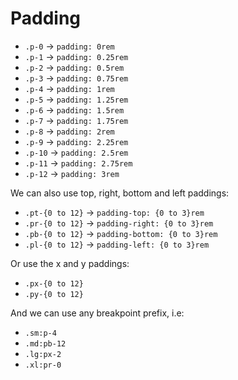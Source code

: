 # Padding

- `.p-0` -> `padding: 0rem`
- `.p-1` -> `padding: 0.25rem`
- `.p-2` -> `padding: 0.5rem`
- `.p-3` -> `padding: 0.75rem`
- `.p-4` -> `padding: 1rem`
- `.p-5` -> `padding: 1.25rem`
- `.p-6` -> `padding: 1.5rem`
- `.p-7` -> `padding: 1.75rem`
- `.p-8` -> `padding: 2rem`
- `.p-9` -> `padding: 2.25rem`
- `.p-10` -> `padding: 2.5rem`
- `.p-11` -> `padding: 2.75rem`
- `.p-12` -> `padding: 3rem`

We can also use top, right, bottom and left paddings:

- `.pt-{0 to 12}` -> `padding-top: {0 to 3}rem`
- `.pr-{0 to 12}` -> `padding-right: {0 to 3}rem`
- `.pb-{0 to 12}` -> `padding-bottom: {0 to 3}rem`
- `.pl-{0 to 12}` -> `padding-left: {0 to 3}rem`

Or use the x and y paddings:

- `.px-{0 to 12}`
- `.py-{0 to 12}`

And we can use any breakpoint prefix, i.e:

- `.sm:p-4`
- `.md:pb-12`
- `.lg:px-2`
- `.xl:pr-0`
